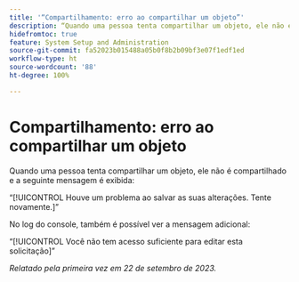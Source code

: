```yaml
---
title: '“Compartilhamento: erro ao compartilhar um objeto”'
description: “Quando uma pessoa tenta compartilhar um objeto, ele não é compartilhado e uma mensagem de erro é exibida.”
hidefromtoc: true
feature: System Setup and Administration
source-git-commit: fa52023b015488a05b0f8b2b09bf3e07f1edf1ed
workflow-type: ht
source-wordcount: '88'
ht-degree: 100%

---
```



# Compartilhamento: erro ao compartilhar um objeto

Quando uma pessoa tenta compartilhar um objeto, ele não é compartilhado e a seguinte mensagem é exibida:

“[!UICONTROL Houve um problema ao salvar as suas alterações. Tente novamente.]”

No log do console, também é possível ver a mensagem adicional:

“[!UICONTROL Você não tem acesso suficiente para editar esta solicitação]”

_Relatado pela primeira vez em 22 de setembro de 2023._


